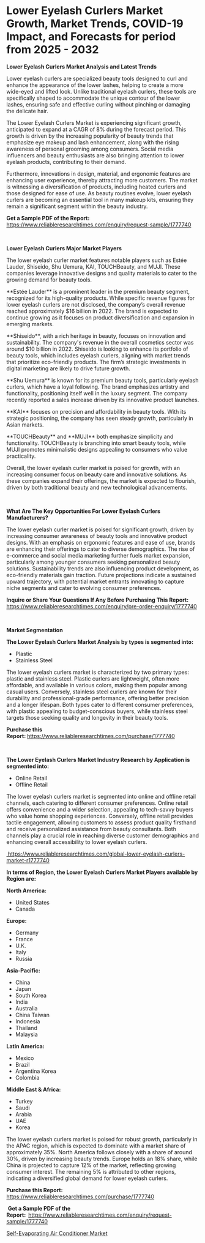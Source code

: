 <p><h1>Lower Eyelash Curlers Market Growth, Market Trends, COVID-19 Impact, and Forecasts for period from 2025 - 2032</h1></p><p><strong>Lower Eyelash Curlers Market Analysis and Latest Trends</strong></p>
<p><p>Lower eyelash curlers are specialized beauty tools designed to curl and enhance the appearance of the lower lashes, helping to create a more wide-eyed and lifted look. Unlike traditional eyelash curlers, these tools are specifically shaped to accommodate the unique contour of the lower lashes, ensuring safe and effective curling without pinching or damaging the delicate hair.</p><p>The Lower Eyelash Curlers Market is experiencing significant growth, anticipated to expand at a CAGR of 8% during the forecast period. This growth is driven by the increasing popularity of beauty trends that emphasize eye makeup and lash enhancement, along with the rising awareness of personal grooming among consumers. Social media influencers and beauty enthusiasts are also bringing attention to lower eyelash products, contributing to their demand.</p><p>Furthermore, innovations in design, material, and ergonomic features are enhancing user experience, thereby attracting more customers. The market is witnessing a diversification of products, including heated curlers and those designed for ease of use. As beauty routines evolve, lower eyelash curlers are becoming an essential tool in many makeup kits, ensuring they remain a significant segment within the beauty industry.</p></p>
<p><strong>Get a Sample PDF of the Report:&nbsp;</strong> <a href="https://www.reliableresearchtimes.com/enquiry/request-sample/1777740?utm_campaign=2940&utm_medium=2&utm_source=Github&utm_content=ia&utm_term=05042025&utm_id=lower-eyelash-curlers">https://www.reliableresearchtimes.com/enquiry/request-sample/1777740</a></p>
<p>&nbsp;</p>
<p><strong>Lower Eyelash Curlers Major Market Players</strong></p>
<p><p>The lower eyelash curler market features notable players such as Estée Lauder, Shiseido, Shu Uemura, KAI, TOUCHBeauty, and MUJI. These companies leverage innovative designs and quality materials to cater to the growing demand for beauty tools.</p><p>**Estée Lauder** is a prominent leader in the premium beauty segment, recognized for its high-quality products. While specific revenue figures for lower eyelash curlers are not disclosed, the company’s overall revenue reached approximately $16 billion in 2022. The brand is expected to continue growing as it focuses on product diversification and expansion in emerging markets.</p><p>**Shiseido**, with a rich heritage in beauty, focuses on innovation and sustainability. The company's revenue in the overall cosmetics sector was around $10 billion in 2022. Shiseido is looking to enhance its portfolio of beauty tools, which includes eyelash curlers, aligning with market trends that prioritize eco-friendly products. The firm’s strategic investments in digital marketing are likely to drive future growth.</p><p>**Shu Uemura** is known for its premium beauty tools, particularly eyelash curlers, which have a loyal following. The brand emphasizes artistry and functionality, positioning itself well in the luxury segment. The company recently reported a sales increase driven by its innovative product launches.</p><p>**KAI** focuses on precision and affordability in beauty tools. With its strategic positioning, the company has seen steady growth, particularly in Asian markets. </p><p>**TOUCHBeauty** and **MUJI** both emphasize simplicity and functionality. TOUCHBeauty is branching into smart beauty tools, while MUJI promotes minimalistic designs appealing to consumers who value practicality.</p><p>Overall, the lower eyelash curler market is poised for growth, with an increasing consumer focus on beauty care and innovative solutions. As these companies expand their offerings, the market is expected to flourish, driven by both traditional beauty and new technological advancements.</p></p>
<p>&nbsp;</p>
<p><strong>What Are The Key Opportunities For Lower Eyelash Curlers Manufacturers?</strong></p>
<p><p>The lower eyelash curler market is poised for significant growth, driven by increasing consumer awareness of beauty tools and innovative product designs. With an emphasis on ergonomic features and ease of use, brands are enhancing their offerings to cater to diverse demographics. The rise of e-commerce and social media marketing further fuels market expansion, particularly among younger consumers seeking personalized beauty solutions. Sustainability trends are also influencing product development, as eco-friendly materials gain traction. Future projections indicate a sustained upward trajectory, with potential market entrants innovating to capture niche segments and cater to evolving consumer preferences.</p></p>
<p><strong>Inquire or Share Your Questions If Any Before Purchasing This Report:</strong> <a href="https://www.reliableresearchtimes.com/enquiry/pre-order-enquiry/1777740?utm_campaign=2940&utm_medium=2&utm_source=Github&utm_content=ia&utm_term=05042025&utm_id=lower-eyelash-curlers">https://www.reliableresearchtimes.com/enquiry/pre-order-enquiry/1777740</a></p>
<p>&nbsp;</p>
<p><strong>Market Segmentation</strong></p>
<p><strong>The Lower Eyelash Curlers Market Analysis by types is segmented into:</strong></p>
<p><ul><li>Plastic</li><li>Stainless Steel</li></ul></p>
<p><p>The lower eyelash curlers market is characterized by two primary types: plastic and stainless steel. Plastic curlers are lightweight, often more affordable, and available in various colors, making them popular among casual users. Conversely, stainless steel curlers are known for their durability and professional-grade performance, offering better precision and a longer lifespan. Both types cater to different consumer preferences, with plastic appealing to budget-conscious buyers, while stainless steel targets those seeking quality and longevity in their beauty tools.</p></p>
<p><strong>Purchase this Report:&nbsp;</strong><a href="https://www.reliableresearchtimes.com/purchase/1777740?utm_campaign=2940&utm_medium=2&utm_source=Github&utm_content=ia&utm_term=05042025&utm_id=lower-eyelash-curlers">https://www.reliableresearchtimes.com/purchase/1777740</a></p>
<p>&nbsp;</p>
<p><strong>The Lower Eyelash Curlers Market Industry Research by Application is segmented into:</strong></p>
<p><ul><li>Online Retail</li><li>Offline Retail</li></ul></p>
<p><p>The lower eyelash curlers market is segmented into online and offline retail channels, each catering to different consumer preferences. Online retail offers convenience and a wider selection, appealing to tech-savvy buyers who value home shopping experiences. Conversely, offline retail provides tactile engagement, allowing customers to assess product quality firsthand and receive personalized assistance from beauty consultants. Both channels play a crucial role in reaching diverse customer demographics and enhancing overall accessibility to lower eyelash curlers.</p></p>
<p><a href="https://www.reliableresearchtimes.com/global-lower-eyelash-curlers-market-r1777740?utm_campaign=2940&utm_medium=2&utm_source=Github&utm_content=ia&utm_term=05042025&utm_id=lower-eyelash-curlers">&nbsp;https://www.reliableresearchtimes.com/global-lower-eyelash-curlers-market-r1777740</a></p>
<p><strong>In terms of Region, the Lower Eyelash Curlers Market Players available by Region are:</strong></p>
<p>
    <p> <strong> North America: </strong>
        <ul>
            <li>United States</li>
            <li>Canada</li>
        </ul>
        </p> 
    <p> <strong> Europe: </strong>
        <ul>
            <li>Germany</li>
            <li>France</li>
            <li>U.K.</li>
            <li>Italy</li>
            <li>Russia</li>
        </ul>
        </p> 
    <p> <strong> Asia-Pacific: </strong>
        <ul>
            <li>China</li>
            <li>Japan</li>
            <li>South Korea</li>
            <li>India</li>
            <li>Australia</li>
            <li>China Taiwan</li>
            <li>Indonesia</li>
            <li>Thailand</li>
            <li>Malaysia</li>
        </ul>
        </p> 
    <p> <strong> Latin America: </strong>
        <ul>
            <li>Mexico</li>
            <li>Brazil</li>
            <li>Argentina Korea</li>
            <li>Colombia</li>
        </ul>
        </p> 
    <p> <strong> Middle East & Africa: </strong>
        <ul>
            <li>Turkey</li>
            <li>Saudi</li>
            <li>Arabia</li>
            <li>UAE</li>
            <li>Korea</li>
        </ul>
    </p>
    </p>
<p><p>The lower eyelash curlers market is poised for robust growth, particularly in the APAC region, which is expected to dominate with a market share of approximately 35%. North America follows closely with a share of around 30%, driven by increasing beauty trends. Europe holds an 18% share, while China is projected to capture 12% of the market, reflecting growing consumer interest. The remaining 5% is attributed to other regions, indicating a diversified global demand for lower eyelash curlers.</p></p>
<p><strong>Purchase this Report: </strong><a href="https://www.reliableresearchtimes.com/purchase/1777740?utm_campaign=2940&utm_medium=2&utm_source=Github&utm_content=ia&utm_term=05042025&utm_id=lower-eyelash-curlers">https://www.reliableresearchtimes.com/purchase/1777740</a></p>
<p>&nbsp;<strong>Get a Sample PDF of the Report:&nbsp;&nbsp;</strong><a href="https://www.reliableresearchtimes.com/enquiry/request-sample/1777740?utm_campaign=2940&utm_medium=2&utm_source=Github&utm_content=ia&utm_term=05042025&utm_id=lower-eyelash-curlers">https://www.reliableresearchtimes.com/enquiry/request-sample/1777740</a></p>
<p><strong></strong></p>
<p><p><a href="https://github.com/ElviraLeka1962/Market-Research-Report-List-1/blob/main/self-evaporating-air-conditioner-market.md?utm_campaign=2940&utm_medium=2&utm_source=Github&utm_content=ia&utm_term=05042025&utm_id=lower-eyelash-curlers">Self-Evaporating Air Conditioner Market</a></p></p>